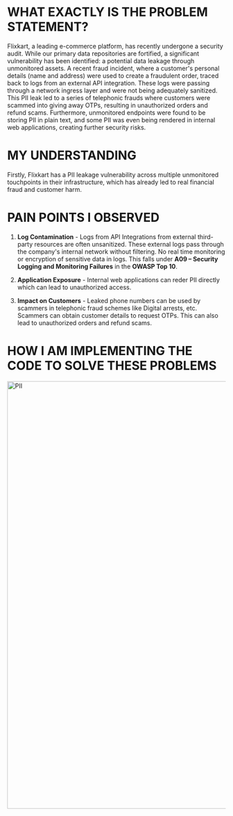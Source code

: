 # WHAT EXACTLY IS THE PROBLEM STATEMENT?
Flixkart, a leading e-commerce platform, has recently undergone a security audit. While our primary data repositories are fortified, a significant vulnerability has been identified: a potential data leakage through unmonitored assets. A recent fraud incident, where a customer's personal details (name and address) were used to create a fraudulent order, traced back to logs from an external API integration. These logs were passing through a network ingress layer and were not being adequately sanitized. This PII leak led to a series of telephonic frauds where customers were scammed into giving away OTPs, resulting in unauthorized orders and refund scams. Furthermore, unmonitored endpoints were found to be storing PII in plain text, and some PII was even being rendered in internal web applications, creating further security risks. 

# MY UNDERSTANDING
Firstly, Flixkart has a PII leakage vulnerability across multiple unmonitored touchpoints in their infrastructure, which has already led to real financial fraud and customer harm.

# PAIN POINTS I OBSERVED
1. **Log Contamination** - Logs from API Integrations from external third-party resources are often unsanitized. These external logs pass through the company's internal network without filtering. No real time monitoring or encryption of sensitive data in logs. This falls under **A09 – Security Logging and Monitoring Failures** in the **OWASP Top 10**.

2. **Application Exposure** - Internal web applications can reder PII directly which can lead to unauthorized access.

3. **Impact on Customers** - Leaked phone numbers can be used by scammers in telephonic fraud schemes like Digital arrests, etc. Scammers can obtain customer details to request OTPs. This can also lead to unauthorized orders and refund scams.

# HOW I AM IMPLEMENTING THE CODE TO SOLVE THESE PROBLEMS
<img width="851" height="984" alt="PII " src="https://github.com/user-attachments/assets/17ecf5a8-05b4-44a7-b74a-48e557831e92" />
 
